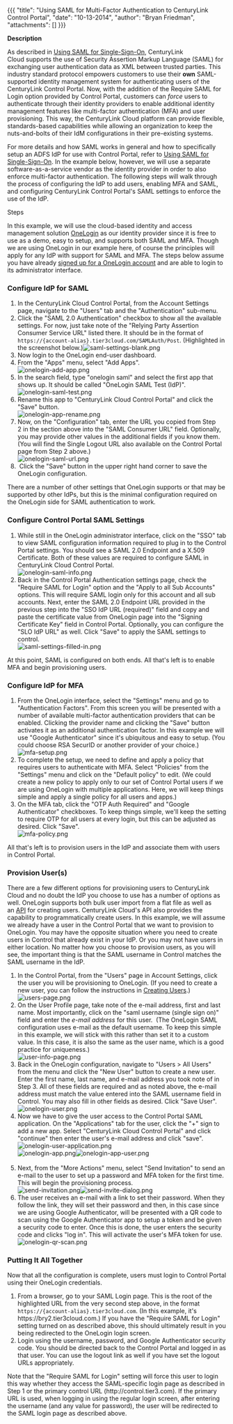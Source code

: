 {{{
  "title": "Using SAML for Multi-Factor Authentication to CenturyLink Control Portal",
  "date": "10-13-2014",
  "author": "Bryan Friedman",
  "attachments": []
}}}

<strong>Description</strong>
<p>As described in&nbsp;<a href="https://t3n.zendesk.com/entries/22636576-Using-SAML-for-Single-Sign-On-to-the-Tier-3-Control-Portal" target="_blank">Using SAML for Single-Sign-On</a>, CenturyLink Cloud&nbsp;supports the use of Security Assertion Markup
  Language (SAML) for exchanging user authentication data as XML between trusted parties. This industry standard protocol empowers customers to use their&nbsp;<strong>own</strong>&nbsp;SAML-supported identity management system for authenticating users
  of the CenturyLink Control Portal. Now, with the addition of the&nbsp;Require SAML for Login&nbsp;option provided by Control Portal, customers can <em>force</em> users to authenticate through their identity providers to enable additional identity management
  features like multi-factor authentication (MFA) and user provisioning. This way, the CenturyLink Cloud platform can provide flexible, standards-based capabilities while allowing&nbsp;an organization to keep&nbsp;the nuts-and-bolts of their IdM configurations
  in their pre-existing systems.</p>
<p>For more details and how SAML works in general and how to specifically setup an ADFS IdP for use with Control Portal, refer to&nbsp;<a href="https://t3n.zendesk.com/entries/22636576-Using-SAML-for-Single-Sign-On-to-the-Tier-3-Control-Portal" target="_blank">Using SAML for Single-Sign-On</a>.
  In the example below, however, we will use a separate software-as-a-service vendor as the identity provider in order to also enforce multi-factor authentication. The following steps will walk through the process of configuring the IdP to add users,
  enabling MFA and SAML, and configuring CenturyLink Control Portal's SAML settings to enforce the use of the IdP.&nbsp;</p>
Steps
<p>In this example, we will use the cloud-based identity and access management solution&nbsp;<a href="http://www.onelogin.com" target="_blank">OneLogin</a>&nbsp;as our identity provider since it is free to use as a demo, easy to setup, and supports both
  SAML and MFA.&nbsp;Though we are using OneLogin in our example here, of course the principles will apply for any IdP with support for SAML and MFA. The steps below assume you have already <a href="http://www.onelogin.com/signup" target="_blank">signed up for a OneLogin account</a>  and are able to login to its administrator interface.&nbsp;</p>
<h3>Configure IdP for SAML</h3>
<ol>
  <li>In the CenturyLink Cloud Control Portal, from the Account Settings page, navigate to the "Users" tab and the "Authentication" sub-menu.</li>
  <li>Click the "SAML 2.0 Authentication" checkbox to show all the available settings. For now, just take note of the "Relying Party Assertion Consumer Service URL" listed there. It should be in the format of <code>https://{account-alias}.tier3cloud.com/SAMLAuth/Post</code>.
    (Highlighted in the screenshot below.)<img src="https://t3n.zendesk.com/attachments/token/yilavprKs9cBa121jvVRaJmUh/?name=saml-settings-blank.png" alt="saml-settings-blank.png" />
  </li>
  <li>Now login to the OneLogin end-user dashboard.</li>
  <li>From the "Apps" menu, select "Add Apps".
    <br /><img src="https://t3n.zendesk.com/attachments/token/i68H8FdUiIs2IPN6Hgm5dJUYo/?name=onelogin-add-app.png" alt="onelogin-add-app.png" />
  </li>
  <li>In the search field, type "onelogin saml" and select the first app that shows up. It should be called "OneLogin SAML Test (IdP)".
    <br /><img src="https://t3n.zendesk.com/attachments/token/uftlkKy3ffx9O7I7V7XfWeZC2/?name=onelogin-saml-test.png" alt="onelogin-saml-test.png" />
  </li>
  <li>Rename this app to "CenturyLink Cloud Control Portal" and click the "Save" button.
    <br /><img src="https://t3n.zendesk.com/attachments/token/yr6kN4SzEHnDWwOqmcqDfcfAv/?name=onelogin-app-rename.png" alt="onelogin-app-rename.png" />
  </li>
  <li>Now, on the "Configuration" tab, enter the URL you copied from Step 2&nbsp;in the section above into the "SAML Consumer URL" field. Optionally, you may provide other values in the additional fields if you know them. (You will find the Single Logout
    URL also available on the Control Portal page from Step 2&nbsp;above.)
    <br /><img src="https://t3n.zendesk.com/attachments/token/tvbTVzku9ODIXqQu9ArwVuw9S/?name=onelogin-saml-url.png" alt="onelogin-saml-url.png" />
  </li>
  <li>&nbsp;Click the "Save" button in the upper right hand corner to save the OneLogin configuration.</li>
</ol>
<p>There are a number of other settings that OneLogin supports or that may be supported by other IdPs,&nbsp;but this is the minimal configuration required on the OneLogin side for SAML authentication to work.&nbsp;</p>
<h3>Configure Control Portal SAML Settings</h3>
<ol>
  <li>While still in the OneLogin administrator interface, click on the "SSO" tab to view SAML configuration information required to plug in to the Control Portal settings. You should see a SAML 2.0 Endpoint and a X.509 Certificate. Both of these values are
    required to configure SAML in CenturyLink Cloud Control Portal.
    <br /><img src="https://t3n.zendesk.com/attachments/token/CARDEyzoXsIGea1Y9y6juGZEb/?name=onelogin-saml-info.png" alt="onelogin-saml-info.png" />
  </li>
  <li>Back in the Control Portal Authentication settings page, check the "Require SAML for Login" option and the "Apply to all Sub Accounts" options. This will require SAML login only for this account and all sub accounts. Next, enter the SAML 2.0 Endpoint
    URL provided in the previous step into the "SSO IdP URL (required)" field and copy and paste the certificate value from OneLogin page into the "Signing Certificate Key" field in Control Portal. Optionally, you can configure the "SLO IdP URL" as well.
    Click "Save" to apply the SAML settings to control.
    <br /><img src="https://t3n.zendesk.com/attachments/token/bC279PnOmcm8KPqJqMfFxhYDq/?name=saml-settings-filled-in.png" alt="saml-settings-filled-in.png" />
  </li>
</ol>
<p>At this point, SAML is configured on both ends. All that's left is to enable MFA and begin provisioning users.</p>
<h3>Configure IdP for MFA</h3>
<ol>
  <li>From the OneLogin interface, select the "Settings" menu and go to "Authentication Factors". From this screen you will be presented with a number of available multi-factor authentication providers that can be enabled. Clicking the provider name and clicking
    the "Save" button activates it as an additional authentication factor.&nbsp;In this example we will use "Google Authenticator" since it's ubiquitous and easy to setup. (You could choose RSA SecurID or another provider of your choice.)
    <br /><img src="https://t3n.zendesk.com/attachments/token/hrWs6yHdMdBHsbqSSXn5MjiB7/?name=mfa-setup.png" alt="mfa-setup.png" />
  </li>
  <li>To complete the setup, we need to define and apply a policy that requires users to authenticate with MFA. Select "Policies" from the "Settings" menu and click on the "Default policy" to edit. (We could create a new policy to apply only to our set of
    Control Portal users if we are using OneLogin with multiple applications. Here, we will keep things simple and apply a single policy for all users and apps.)</li>
  <li>On the MFA tab, click the "OTP Auth Required" and "Google Authenticator" checkboxes. To keep things simple, we'll keep the setting to require OTP for all users at every login, but this can be adjusted as desired. Click "Save".
    <br /><img src="https://t3n.zendesk.com/attachments/token/ydSBMjv3mEoeImvl45VZtwBhJ/?name=mfa-policy.png" alt="mfa-policy.png" />
  </li>
</ol>
<p>All that's left is to provision users in the IdP and associate them with users in Control Portal.</p>
<h3>Provision User(s)</h3>
<p>There are a few different options for provisioning users to CenturyLink Cloud and no doubt the IdP you choose to use has a number of options as well. OneLogin supports both bulk user import from a flat file as well as an&nbsp;<a href="https://onelogin.zendesk.com/hc/en-us/articles/201175524-Users-API"
  target="_blank">API</a>&nbsp;for creating users. CenturyLink Cloud's API also provides the capability to programmatically create users. In this example, we will assume we already have a user in the Control Portal that we want to provision to OneLogin.
  You may have the opposite situation where you need to create users in Control that already exist in your IdP. Or you may not have users in either location. No matter how you choose to provision users, as you will see, the important thing is that the
  SAML username in Control matches the SAML username in the IdP.&nbsp;</p>
<ol>
  <li>In the Control Portal, from the "Users" page in Account Settings, click the user you will be provisioning to OneLogin. (If you need to create a new user, you can follow the instructions in <a href="https://t3n.zendesk.com/entries/21389606-Creating-Users"
    target="_self">Creating Users</a>.)
    <br /><img src="https://t3n.zendesk.com/attachments/token/rtsHZoBs57Vj4NcPFEzEZDPG8/?name=users-page.png" alt="users-page.png" />
  </li>
  <li>On the User Profile page, take note of the e-mail address, first and last name. Most importantly, click on the "saml username (single sign on)" field and enter the <em>e-mail address</em> for this user. &nbsp;(The OneLogin SAML configuration uses e-mail
    as the default username. To keep this simple in this example, we will stick with this rather than set it to a custom value. In this case, it is also the same as the user name, which is a good practice for uniqueness.)
    <br /><img src="https://t3n.zendesk.com/attachments/token/uImFdvb0cV4Lfhlfu60BMtyWu/?name=user-info-page.png" alt="user-info-page.png" />
  </li>
  <li>Back in the OneLogin configuration, navigate to "Users &gt; All Users" from the menu and click the "New User" button to create a new user. Enter the first name, last name, and e-mail address you took note of in Step 3. All of these fields are required
    and as noted above, the e-mail address must match the value entered into the SAML username field in Control. You may also fill in other fields as desired. Click "Save User".
    <br /><img src="https://t3n.zendesk.com/attachments/token/4L4d0nNF0nFvCUmG26d58e0qG/?name=onelogin-user.png" alt="onelogin-user.png" />
  </li>
  <li>Now we have to give the user access to the Control Portal SAML application. On the "Applications" tab for the user, click the "+" sign to add a new app. Select "CenturyLink Cloud Control Portal" and click "continue" then enter the user's e-mail address
    and click "save".
    <br /><img src="https://t3n.zendesk.com/attachments/token/5LvdJnCYE8QICRMg9NhscRa7a/?name=onelogin-user-application.png" alt="onelogin-user-application.png" />
    <br /><img src="https://t3n.zendesk.com/attachments/token/LnTzfzXlOP695chqbVU6tQSlE/?name=onelogin-app.png" alt="onelogin-app.png" /><img src="https://t3n.zendesk.com/attachments/token/humGfRHpEiN951I03R9slImIr/?name=onelogin-app-user.png" alt="onelogin-app-user.png"
    />
    <br />
    <br />
  </li>
  <li>Next, from the "More Actions" menu, select "Send Invitation" to send an e-mail to the user to set up a password and MFA token for the first time. This will begin the provisioning process.
    <br /><img src="https://t3n.zendesk.com/attachments/token/nmAH0bcxGX6K638cOJlZxC7r0/?name=send-invitation.png" alt="send-invitation.png" /><img src="https://t3n.zendesk.com/attachments/token/epY2CdrD4MImSj4xU93PqsjT5/?name=send-invite-dialog.png" alt="send-invite-dialog.png"
    />
  </li>
  <li>The user receives an e-mail with a link to set their password. When they follow the link, they will set their password and then, in this case since we are using Google Authenticator, will be presented with a QR code to scan using the Google Authenticator
    app to setup a token and be given a security code to enter. Once this is done, the user enters the security code and clicks "log in". This will activate the user's MFA token for use.
    <br /><img src="https://t3n.zendesk.com/attachments/token/gL6dFhnRsVPBiPIHdVJw1WuNK/?name=onelogin-qr-scan.png" alt="onelogin-qr-scan.png" />
  </li>
</ol>
<h3>Putting It All Together</h3>
<p>Now that all the configuration is complete, users must login to Control Portal using their OneLogin credentials.</p>
<ol>
  <li>From a browser, go to your SAML Login page. This is the root of the highlighted URL from the very second step above, in the format <code>https://{account-alias}.tier3cloud.com</code>. (In this example, it's https://bry2.tier3cloud.com.) If you have
    the "Require SAML for Login" setting turned on as described above, this should ultimately result in you being redirected to the OneLogin login screen.</li>
  <li>Login using the username, password, and Google Authenticator security code. You should be directed back to the Control Portal and logged in as that user. You can use the logout link as well if you have set the logout URLs appropriately.</li>
</ol>
<p>Note that the "Require SAML for Login" setting will force this user to login this way whether they access the SAML-specific login page as described in Step 1 or the primary control URL (http://control.tier3.com). If the primary URL is used, when logging
  in using the regular login screen, after entering the username (and any value for password), the user will be redirected to the SAML login page as described above.</p>